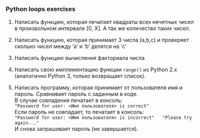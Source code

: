 ### Python loops exercises

1. Написать функцию, которая печатает квадраты всех нечетных чисел в произвольном интервале [0, Х]. А так же количество таких чисел.

2. Написать функцию, которая принимает 3 числа (a,b,c) и проверяет сколько чисел между ‘a’ и ‘b’ делятся на ‘c’

3. Написать функцию вычисления факториала числа

4. Написать свою имплементацию функции `range()` из Python 2.x (аналогично Python 3, только возвращает список). 

5. Написать программу, которая принимает от пользователя имя и пароль. Сравнивает пароль с заданным в коде.  
	В случае совпадения печатает в консоль:  
	`"Password for user: <Имя пользователя> is correct"`  
	Если пароль не совпадает, то печатает в консоль:  
	`"Password for user: <Имя пользователя> is incorrect"  
	"Please try again..."`  
	И снова запрашивает пароль (не завершается).
